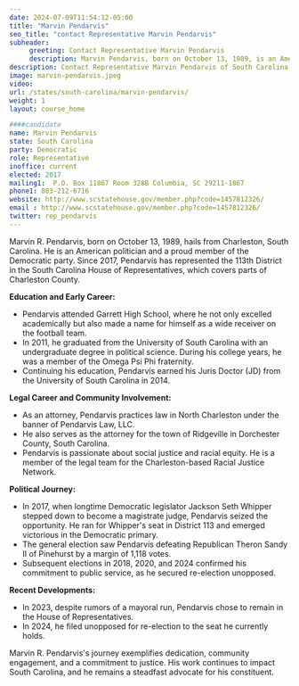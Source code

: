```yaml
---
date: 2024-07-09T11:54:12-05:00
title: "Marvin Pendarvis"
seo_title: "contact Representative Marvin Pendarvis"
subheader:
     greeting: Contact Representative Marvin Pendarvis
     description: Marvin Pendarvis, born on October 13, 1989, is an American politician affiliated with the Democratic Party. He assumed office as a member of the South Carolina House of Representatives, representing District 113, in 2017.
description: Contact Representative Marvin Pendarvis of South Carolina. Contact information for Marvin Pendarvis includes email address, phone number, and mailing address.
image: marvin-pendarvis.jpeg
video:
url: /states/south-carolina/marvin-pendarvis/
weight: 1
layout: course_home

####candidate
name: Marvin Pendarvis
state: South Carolina
party: Democratic
role: Representative
inoffice: current
elected: 2017
mailing1:  P.O. Box 11867 Room 328B Columbia, SC 29211-1867
phone1: 803-212-6716
website: http://www.scstatehouse.gov/member.php?code=1457812326/
email : http://www.scstatehouse.gov/member.php?code=1457812326/
twitter: rep_pendarvis
---
```

Marvin R. Pendarvis, born on October 13, 1989, hails from Charleston, South Carolina. He is an American politician and a proud member of the Democratic party. Since 2017, Pendarvis has represented the 113th District in the South Carolina House of Representatives, which covers parts of Charleston County.

**Education and Early Career:**
- Pendarvis attended Garrett High School, where he not only excelled academically but also made a name for himself as a wide receiver on the football team.
- In 2011, he graduated from the University of South Carolina with an undergraduate degree in political science. During his college years, he was a member of the Omega Psi Phi fraternity.
- Continuing his education, Pendarvis earned his Juris Doctor (JD) from the University of South Carolina in 2014.

**Legal Career and Community Involvement:**
- As an attorney, Pendarvis practices law in North Charleston under the banner of Pendarvis Law, LLC.
- He also serves as the attorney for the town of Ridgeville in Dorchester County, South Carolina.
- Pendarvis is passionate about social justice and racial equity. He is a member of the legal team for the Charleston-based Racial Justice Network.

**Political Journey:**
- In 2017, when longtime Democratic legislator Jackson Seth Whipper stepped down to become a magistrate judge, Pendarvis seized the opportunity. He ran for Whipper's seat in District 113 and emerged victorious in the Democratic primary.
- The general election saw Pendarvis defeating Republican Theron Sandy II of Pinehurst by a margin of 1,118 votes.
- Subsequent elections in 2018, 2020, and 2024 confirmed his commitment to public service, as he secured re-election unopposed.

**Recent Developments:**
- In 2023, despite rumors of a mayoral run, Pendarvis chose to remain in the House of Representatives.
- In 2024, he filed unopposed for re-election to the seat he currently holds.

Marvin R. Pendarvis's journey exemplifies dedication, community engagement, and a commitment to justice. His work continues to impact South Carolina, and he remains a steadfast advocate for his constituent.
